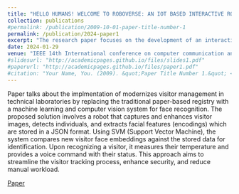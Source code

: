 ```yaml
---
title: "HELLO HUMANS! WELCOME TO ROBOVERSE: AN IOT BASED INTERACTIVE ROBOT"
collection: publications
#permalink: /publication/2009-10-01-paper-title-number-1
permalink: /publication/2024-paper1
excerpt: "The research paper focuses on the development of an interactive robot system that utilizes IoT technology and classification algorithms for various functionalities such as attendance marking, face recognition, and temperature monitoring"
date: 2024-01-29
venue: "IEEE 14th International conference on computer communication and informatics (ICCCI)"
#slidesurl: "http://academicpages.github.io/files/slides1.pdf"
#paperurl: "http://academicpages.github.io/files/paper1.pdf"
#citation: "Your Name, You. (2009). &quot;Paper Title Number 1.&quot; <i>Journal 1</i>. 1(1)."
---
```


Paper talks about the implmentation of modernizes visitor management in technical laboratories by replacing the traditional paper-based registry with a machine learning and computer vision system for face recognition. The proposed solution involves a robot that captures and enhances visitor images, detects individuals, and extracts facial features (encodings) which are stored in a JSON format. Using SVM (Support Vector Machine), the system compares new visitor face embeddings against the stored data for identification. Upon recognizing a visitor, it measures their temperature and provides a voice command with their status. This approach aims to streamline the visitor tracking process, enhance security, and reduce manual workload.

[Paper](https://drive.google.com/file/d/14Uxb59hzMNN04ItF8f4E6ZRDzyzHWZ3y/view?usp=sharing)
